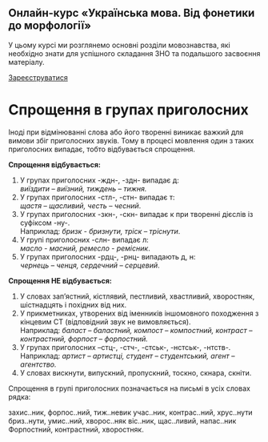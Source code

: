 <div class="banner">
  <h2 class="course">Онлайн-курс «Українська мова. Від фонетики до морфології»</h2>
  <p class="course-description">
     У цьому курсі ми розглянемо основні розділи мовознавства, які необхідно знати для успішного складання ЗНО та подальшого засвоєння матеріалу.<br>
  </p>
    <div class="button-wrapper">
        <a class="registration-button" target="_blank" href="http://bit.ly/2zuYUGS">Зареєструватися</a>
    </div>   
</div>

# Спрощення в групах приголосних

Iнодi при вiдмiнюваннi слова або його твореннi виникає важкий для вимови збiг приголосних звукiв. Тому в процесi мовлення один з таких приголосних випадає, тобто вiдбувається спрощення.


<b>Спрощення вiдбувається:</b>

1. У групах приголосних <span class="p1">-ждн-</span>, <span class="p1">-здн-</span> випадає <span class="p1">д</span>:<br><i>виїздити – виїзний, тиждень – тижня.</i>
2. У групах приголосних <span class="p1">-стл-</span>, <span class="p1">-стн-</span> випадає <span class="p1">т</span>:<br><i>щастя – щасливий, честь – чесний</i>.
3. У групах приголосних <span class="p1">-зкн-</span>, <span class="p1">-скн-</span> випадає <span class="p1">к</span> при твореннi дiєслiв iз суфiксом <span class="p1">-ну-</span>.<br>Наприклад: <i>бризк - бризнути, трiск – трiснути</i>.
4. У групi приголосних <span class="p1">-слн-</span> випадає <span class="p1">л</span>:<br><i>масло - масний, ремесло - ремiсник</i>.
5. У групах приголосних <span class="p1">-рдц-</span>, <span class="p1">-рнц-</span> випадають <span class="p1">д</span>, <span class="p1">н</span>:<br><i>чернець – ченця, сердечний – серцевий</i>.


<b>Спрощення НЕ вiдбувається:</b>
1. У словах зап’я<span class="p1">стн</span>ий, кi<span class="p1">стл</span>явий, пе<span class="p1">стл</span>ивий, хва<span class="p1">стл</span>ивий, хворо<span class="p1">стн</span>як, шi<span class="p1">стн</span>адцять i похiдних вiд них.
2. У прикметниках, утворених вiд iменникiв iншомовного походження з кiнцевим <span class="p1">СТ</span> (вiдповiдний звук не вимовляється).<br>Наприклад: <i>баласт – баластний, компост – компостний, контраст – контрастний, форпост – форпостний.</i>
3. У групах приголосних <span class="p1">–стц-</span>, <span class="p1">-стч-</span>, <span class="p1">-стськ-</span>, <span class="p1">-нстськ-</span>, <span class="p1">-нтств-</span>.<br>Наприклад: <i>артист – артистцi, студент – студентський, агент – агентство.</i>
4. У словах ви<span class="p1">скн</span>ути, випу<span class="p1">скн</span>ий, пропу<span class="p1">скн</span>ий, то<span class="p1">скн</span>о, <span class="p1">скн</span>ара, <span class="p1">скн</span>iти.



<quiz> 
    <question>
       <p>Спрощення в групі приголосних позначається на письмі в усіх словах рядка:</p>
           <answer> захис..ник, форпос..ний, тиж..невик</answer>
           <answer> учас..ник, контрас..ний, хрус..нути </answer>
           <answer> бриз..нути, умис..ний, хворос..няк</answer>
           <answer correct> віс..ник, щас..ливий, напас..ник</answer>
      <explanation>
Форпо<span class="p1">стн</span>ий, контра<span class="p1">стн</span>ий, хворо<span class="p1">стн</span>як.
</explanation>
    </question>
</quiz> 

